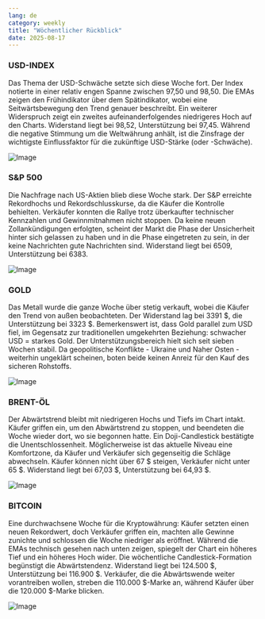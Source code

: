 ```yaml
---
lang: de
category: weekly
title: "Wöchentlicher Rückblick"
date: 2025-08-17
---
```


### USD-INDEX

Das Thema der USD-Schwäche setzte sich diese Woche fort. Der Index notierte in einer relativ engen Spanne zwischen 97,50 und 98,50. Die EMAs zeigen den Frühindikator über dem Spätindikator, wobei eine Seitwärtsbewegung den Trend genauer beschreibt. Ein weiterer Widerspruch zeigt ein zweites aufeinanderfolgendes niedrigeres Hoch auf den Charts. Widerstand liegt bei 98,52, Unterstützung bei 97,45. Während die negative Stimmung um die Weltwährung anhält, ist die Zinsfrage der wichtigste Einflussfaktor für die zukünftige USD-Stärke (oder -Schwäche).

![Image](https://markleighedu.github.io/img/Aug-2025/17-Aug-2025/usdindex.jpg)

### S&P 500

Die Nachfrage nach US-Aktien blieb diese Woche stark. Der S&P erreichte Rekordhochs und Rekordschlusskurse, da die Käufer die Kontrolle behielten. Verkäufer konnten die Rallye trotz überkaufter technischer Kennzahlen und Gewinnmitnahmen nicht stoppen. Da keine neuen Zollankündigungen erfolgten, scheint der Markt die Phase der Unsicherheit hinter sich gelassen zu haben und in die Phase eingetreten zu sein, in der keine Nachrichten gute Nachrichten sind. Widerstand liegt bei 6509, Unterstützung bei 6383.

![Image](https://markleighedu.github.io/img/Aug-2025/17-Aug-2025/sp500.jpg)

### GOLD

Das Metall wurde die ganze Woche über stetig verkauft, wobei die Käufer den Trend von außen beobachteten. Der Widerstand lag bei 3391 $, die Unterstützung bei 3323 $. Bemerkenswert ist, dass Gold parallel zum USD fiel, im Gegensatz zur traditionellen umgekehrten Beziehung: schwacher USD = starkes Gold. Der Unterstützungsbereich hielt sich seit sieben Wochen stabil. Da geopolitische Konflikte - Ukraine und Naher Osten - weiterhin ungeklärt scheinen, boten beide keinen Anreiz für den Kauf des sicheren Rohstoffs.

![Image](https://markleighedu.github.io/img/Aug-2025/17-Aug-2025/gold.jpg)

### BRENT-ÖL

Der Abwärtstrend bleibt mit niedrigeren Hochs und Tiefs im Chart intakt. Käufer griffen ein, um den Abwärtstrend zu stoppen, und beendeten die Woche wieder dort, wo sie begonnen hatte. Ein Doji-Candlestick bestätigte die Unentschlossenheit. Möglicherweise ist das aktuelle Niveau eine Komfortzone, da Käufer und Verkäufer sich gegenseitig die Schläge abwechseln. Käufer können nicht über 67 $ steigen, Verkäufer nicht unter 65 $. Widerstand liegt bei 67,03 $, Unterstützung bei 64,93 $.

![Image](https://markleighedu.github.io/img/Aug-2025/17-Aug-2025/brentoil.jpg)

### BITCOIN

Eine durchwachsene Woche für die Kryptowährung: Käufer setzten einen neuen Rekordwert, doch Verkäufer griffen ein, machten alle Gewinne zunichte und schlossen die Woche niedriger als eröffnet. Während die EMAs technisch gesehen nach unten zeigen, spiegelt der Chart ein höheres Tief und ein höheres Hoch wider. Die wöchentliche Candlestick-Formation begünstigt die Abwärtstendenz. Widerstand liegt bei 124.500 $, Unterstützung bei 116.900 $. Verkäufer, die die Abwärtswende weiter vorantreiben wollen, streben die 110.000 $-Marke an, während Käufer über die 120.000 $-Marke blicken.

![Image](https://markleighedu.github.io/img/Aug-2025/17-Aug-2025/bitcoin.jpg)

